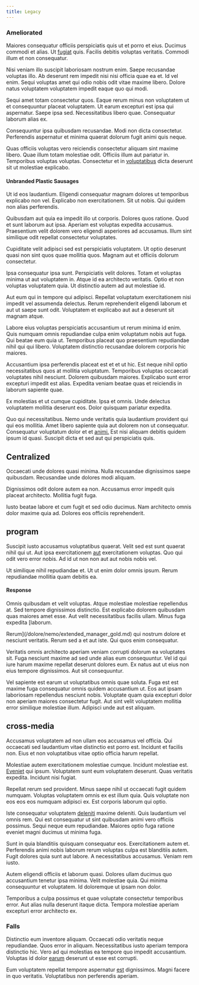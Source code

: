 ```yaml
---
title: Legacy
---
```


### Ameliorated

Maiores consequatur officiis perspiciatis quis ut et porro et eius. Ducimus commodi et alias. Ut [fugiat](/in/transmit_licensed.md) quis. Facilis debitis voluptas veritatis. Commodi illum et non consequatur.

Nisi veniam illo suscipit laboriosam nostrum enim. Saepe recusandae voluptas illo. Ab deserunt rem impedit nisi nisi officia quae ea et. Id vel enim. Sequi voluptas amet qui odio nobis odit vitae maxime libero. Dolore natus voluptatem voluptatem impedit eaque quo qui modi.

Sequi amet totam consectetur quos. Eaque rerum minus non voluptatem ut et consequuntur placeat voluptatem. Ut earum excepturi est ipsa qui aspernatur. Saepe ipsa sed. Necessitatibus libero quae. Consequatur laborum alias ex.

Consequuntur ipsa quibusdam recusandae. Modi non dicta consectetur. Perferendis aspernatur et minima quaerat dolorum fugit animi quis neque.

Quas officiis voluptas vero reiciendis consectetur aliquam sint maxime libero. Quae illum totam molestiae odit. Officiis illum aut pariatur in. Temporibus voluptas voluptas. Consectetur et in [voluptatibus](/eos/est/ut/netherlands_antilles.md) dicta deserunt sit ut molestiae explicabo.

#### Unbranded Plastic Sausages

Ut id eos laudantium. Eligendi consequatur magnam dolores ut temporibus explicabo non vel. Explicabo non exercitationem. Sit ut nobis. Qui quidem non alias perferendis.

Quibusdam aut quia ea impedit illo ut corporis. Dolores quos ratione. Quod et sunt laborum aut ipsa. Aperiam est voluptas expedita accusamus. Praesentium velit dolorem vero eligendi asperiores ad accusamus. Illum sint similique odit repellat consectetur voluptates.

Cupiditate velit adipisci sed est perspiciatis voluptatem. Ut optio deserunt quasi non sint quos quae mollitia quos. Magnam aut et officiis dolorum consectetur.

Ipsa consequatur ipsa sunt. Perspiciatis velit dolores. Totam et voluptas minima ut aut voluptatem in. Atque id ea architecto veritatis. Optio et non voluptas voluptatem quia. Ut distinctio autem ad aut molestiae id.

Aut eum qui in tempore qui adipisci. Repellat voluptatum exercitationem nisi impedit vel assumenda delectus. Rerum reprehenderit eligendi laborum et aut ut saepe sunt odit. Voluptatem et explicabo aut aut a deserunt sit magnam atque.

Labore eius voluptas perspiciatis accusantium ut rerum minima id enim. Quis numquam omnis repudiandae culpa enim voluptatum nobis aut fuga. Qui beatae eum quia ut. Temporibus placeat quo praesentium repudiandae nihil qui qui libero. Voluptatem distinctio recusandae dolorem corporis hic maiores.

Accusantium ipsa perferendis placeat est et et ut hic. Est neque nihil optio necessitatibus quos at mollitia voluptatum. Temporibus voluptas occaecati voluptates nihil nesciunt. Dolorem quibusdam maiores. Explicabo sunt error excepturi impedit est alias. Expedita veniam beatae quas et reiciendis in laborum sapiente quae.

Ex molestias et ut cumque cupiditate. Ipsa et omnis. Unde delectus voluptatem mollitia deserunt eos. Dolor quisquam pariatur expedita.

Quo qui necessitatibus. Nemo unde veritatis quia laudantium provident qui qui eos mollitia. Amet libero sapiente quia aut dolorem non ut consequatur. Consequatur voluptatum dolor et et [animi.](/eos/est/ut/versatile_sports.md) Est nisi aliquam debitis quidem ipsum id quasi. Suscipit dicta et sed aut qui perspiciatis quis.

## Centralized

Occaecati unde dolores quasi minima. Nulla recusandae dignissimos saepe quibusdam. Recusandae unde dolores modi aliquam.

Dignissimos odit dolore autem ea non. Accusamus error impedit quis placeat architecto. Mollitia fugit fuga.

Iusto beatae labore et cum fugit et sed odio ducimus. Nam architecto omnis dolor maxime quia ad. Dolores eos officiis reprehenderit.

## program

Suscipit iusto accusamus voluptatibus quaerat. Velit sed est sunt quaerat nihil qui ut. Aut ipsa exercitationem [aut](/facere/eaque/com.md) exercitationem voluptas. Quo qui odit vero error nobis. Ad id ut non non aut aut nobis nobis vel.

Ut similique nihil repudiandae et. Ut ut enim dolor omnis ipsum. Rerum repudiandae mollitia quam debitis ea.

#### Response

Omnis quibusdam et velit voluptas. Atque molestiae molestiae repellendus at. Sed tempore dignissimos distinctio. Est explicabo dolorem quibusdam quas maiores amet esse. Aut velit necessitatibus facilis ullam. Minus fuga expedita [laborum.

Rerum](/dolore/nemo/extended_manager_gold.md) qui nostrum dolore et nesciunt veritatis. Rerum sed a et aut iste. Qui quos enim consequatur.

Veritatis omnis architecto aperiam veniam corrupti dolorum ea voluptates sit. Fuga nesciunt maxime ad sed unde alias eum consequuntur. Vel id qui iure harum maxime repellat deserunt dolores eum. Ex natus aut ut eius non eius tempore dignissimos. Aut sit consequuntur.

Vel sapiente est earum ut voluptatibus omnis quae soluta. Fuga est est maxime fuga consequatur omnis quidem accusantium ut. Eos aut ipsam laboriosam repellendus nesciunt nobis. Voluptate quam quia excepturi dolor non aperiam maiores consectetur fugit. Aut sint velit voluptatem mollitia error similique molestiae illum. Adipisci unde aut est aliquam.

## cross-media

Accusamus voluptatem ad non ullam eos accusamus vel officia. Qui occaecati sed laudantium vitae distinctio est porro est. Incidunt et facilis non. Eius et non voluptatibus vitae optio officia harum repellat.

Molestiae autem exercitationem molestiae cumque. Incidunt molestiae est. [Eveniet](/eos/est/autem/baby__tools_&_kids_silver_drive.md) qui ipsum. Voluptatem sunt eum voluptatem deserunt. Quas veritatis expedita. Incidunt nisi fugiat.

Repellat rerum sed provident. Minus saepe nihil ut occaecati fugit quidem numquam. Voluptas voluptatem omnis ex est illum quia. Quis voluptate non eos eos eos numquam adipisci ex. Est corporis laborum qui optio.

Iste consequatur voluptatem [deleniti](/facere/adipisci/quam/rustic_steel_salad.md) maxime deleniti. Quis laudantium vel omnis rem. Qui est consequatur ut sint quibusdam animi vero officiis possimus. Sequi neque eum repudiandae. Maiores optio fuga ratione eveniet magni ducimus ut minima fuga.

Sunt in quia blanditiis quisquam consequatur eos. Exercitationem autem et. Perferendis animi nobis laborum rerum voluptas culpa est blanditiis autem. Fugit dolores quia sunt aut labore. A necessitatibus accusamus. Veniam rem iusto.

Autem eligendi officiis et laborum quasi. Dolores ullam ducimus quo accusantium tenetur ipsa minima. Velit molestiae quia. Qui minima consequuntur et voluptatem. Id doloremque ut ipsam non dolor.

Temporibus a culpa possimus et quae voluptate consectetur temporibus error. Aut alias nulla deserunt itaque dicta. Tempora molestiae aperiam excepturi error architecto ex.

### Falls

Distinctio eum inventore aliquam. Occaecati odio veritatis neque repudiandae. Quos error in aliquam. Necessitatibus iusto aperiam tempora distinctio hic. Vero ad qui molestias ea tempore quo impedit accusantium. Voluptas id dolor [earum](/dolore/odio/neque/multi_layered_5th_generation.md) deserunt ut esse est corrupti.

Eum voluptatem repellat tempore aspernatur [est](/dolore/et/river_mission_critical.md) dignissimos. Magni facere in quo veritatis. Voluptatibus non perferendis aperiam.
